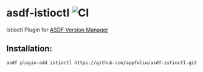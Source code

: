 # asdf-istioctl ![CI](https://github.com/appfolio/asdf-istioctl/workflows/CI/badge.svg)
Istioctl Plugin for [ASDF Version Manager](https://github.com/asdf-vm/asdf)


## Installation:
```
asdf plugin-add istioctl https://github.com/appfolio/asdf-istioctl.git
```
